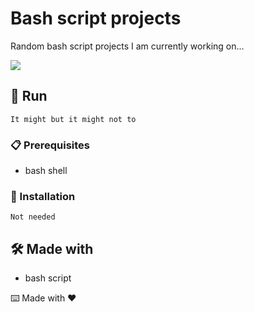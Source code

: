# Bash script projects

Random bash script projects I am currently working on...

![](https://github.com/mateusbaleta/pythonPOO/blob/main/img/bash-script.png?raw=true)

## 🚀 Run

 ```
It might but it might not to
 ```
### 📋 Prerequisites

- bash shell


### 🔧 Installation
```
Not needed
```

## 🛠️ Made with

- bash script


⌨️ Made with ❤
